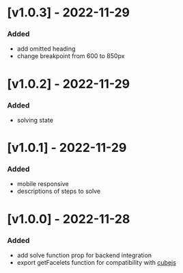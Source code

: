 # [v1.0.3] - 2022-11-29

### Added

- add omitted heading
- change breakpoint from 600 to 850px

# [v1.0.2] - 2022-11-29

### Added

- solving state

# [v1.0.1] - 2022-11-29

### Added

- mobile responsive
- descriptions of steps to solve

# [v1.0.0] - 2022-11-28

### Added

- add solve function prop for backend integration
- export getFacelets function for compatibility with [cubejs](https://www.npmjs.com/package/cubejs)
